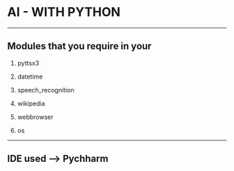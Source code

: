 # AI - WITH PYTHON
-----------------------------
Modules that you require in your
----------------------------

1) pyttsx3

2) datetime

3) speech_recognition

4) wikipedia 

5) webbrowser 

6) os

----------------------------
IDE used --> Pychharm
---------------------------
